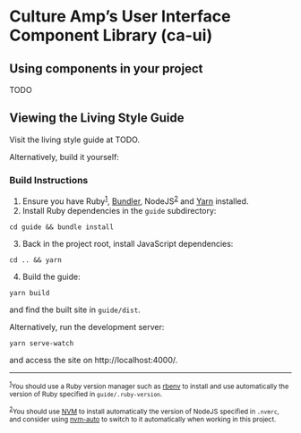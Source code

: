 # Culture Amp’s User Interface Component Library (ca-ui)

## Using components in your project

TODO

## Viewing the Living Style Guide

Visit the living style guide at TODO.

Alternatively, build it yourself:

### Build Instructions

1. Ensure you have Ruby<sup id="fn1">[1](#ruby)</sup>, [Bundler][bundler], NodeJS<sup id="fn2">[2](#nodejs)</sup> and [Yarn][yarn] installed.
2. Install Ruby dependencies in the `guide` subdirectory:
```
cd guide && bundle install
```
3. Back in the project root, install JavaScript dependencies:
```
cd .. && yarn
```
4. Build the guide:
```
yarn build
```
and find the built site in `guide/dist`.

  Alternatively, run the development server:
```
yarn serve-watch
```
and access the site on http://localhost:4000/.

---

<small><sup id="ruby">[1](#fn1)</sup>You should use a Ruby version manager such as [rbenv][rbenv] to install and use automatically the version of Ruby specified in `guide/.ruby-version`.</small>

<small><sup id="nodejs">[2](#fn2)</sup>You should use [NVM][nvm] to install automatically the version of NodeJS specified in `.nvmrc`, and consider using [nvm-auto][nvm-auto] to switch to it automatically when working in this project.</small>

[bundler]: https://bundler.io/
[nvm]: http://nvm.sh/
[nvm-auto]: https://github.com/jsdf/nvm_auto
[rbenv]: https://github.com/rbenv/rbenv
[yarn]: https://yarnpkg.com/

